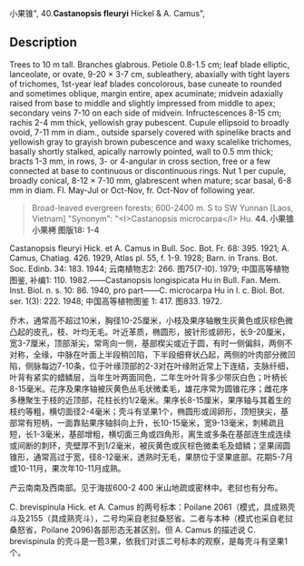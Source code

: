 小果锥",
40.**Castanopsis fleuryi** Hickel & A. Camus",

## Description
Trees to 10 m tall. Branches glabrous. Petiole 0.8-1.5 cm; leaf blade elliptic, lanceolate, or ovate, 9-20 ×  3-7 cm, subleathery, abaxially with tight layers of trichomes, 1st-year leaf blades concolorous, base cuneate to rounded and sometimes oblique, margin entire, apex acuminate; midvein adaxially raised from base to middle and slightly impressed from middle to apex; secondary veins 7-10 on each side of midvein. Infructescences 8-15 cm; rachis 2-4 mm thick, yellowish gray pubescent. Cupule ellipsoid to broadly ovoid, 7-11 mm in diam., outside sparsely covered with spinelike bracts and yellowish gray to grayish brown pubescence and waxy scalelike trichomes, basally shortly stalked, apically narrowly pointed, wall to 0.5 mm thick; bracts 1-3 mm, in rows, 3- or 4-angular in cross section, free or a few connected at base to continuous or discontinuous rings. Nut 1 per cupule, broadly conical, 8-12 ×  7-10 mm, glabrescent when mature; scar basal, 6-8 mm in diam. Fl. May-Jul or Oct-Nov, fr. Oct-Nov of following year.

> Broad-leaved evergreen forests; 600-2400 m. S to SW Yunnan [Laos, Vietnam]
  "Synonym": "&lt;I&gt;Castanopsis microcarpa&lt;/I&gt; Hu.
**44. 小果锥 小果栲 图版18: 1-4**

Castanopsis fleuryi Hick. et A. Camus in Bull. Soc. Bot. Fr. 68: 395. 1921; A. Camus, Chatiag. 426. 1929, Atlas pl. 55, f. 1-9. 1928; Barn. in Trans. Bot. Soc. Edinb. 34: 183. 1944; 云南植物志2: 266. 图75(7-l0). 1979; 中国高等植物图鉴, 补编1: 110. 1982.——Castanopsis longispicata Hu in Bull. Fan. Mem. Inst. Biol. n. s. 10: 86. 1940, pro part——C. microcarpa Hu in l. c. Biol. Bot. ser. 1(3): 222. 1948; 中国高等植物图鉴 1: 417. 图833. 1972.

乔木，通常高不超过10米，胸径10-25厘米，小枝及果序轴散生灰黄色或灰棕色微凸起的皮孔，枝、叶均无毛。叶近革质，椭圆形，披针形或卵形，长9-20厘米，宽3-7厘米，顶部渐尖，常弯向一侧，基部楔尖或近于圆，有时一侧偏斜，两侧不对称，全缘，中脉在叶面上半段稍凹陷，下半段细脊状凸起，两侧的叶肉部分微凹陷，侧脉每边7-10条，位于叶缘顶部的2-3对在叶缘附近常上下连结，支脉纤细，叶背有紧实的蜡鳞层，当年生叶两面同色，二年生叶叶背多少带灰白色；叶柄长8-15毫米。花序及果序轴被灰黄色丛毛状微柔毛，雄花序常为圆锥花序；雌花序多穗聚生于枝的近顶部，花柱长约1/2毫米。果序长8-15厘米，果序轴与其着生的枝约等粗，横切面径2-4毫米；壳斗有坚果1个，椭圆形或阔卵形，顶短狭尖，基部常有短柄，一面靠贴果序轴斜向上升，长10-15毫米，宽9-13毫米，刺稀疏且短，长1-3毫米，基部增粗，横切面三角或四角形，离生或多条在基部连生成连续或间断的刺环，壳壁厚不到1/2毫米，被灰黄色或灰棕色微柔毛及蜡鳞；坚果阔圆锥形，通常高过于宽，径8-12毫米，透熟时无毛，果脐位于坚果底部。花期5-7月或10-11月，果次年10-11月成熟。

产云南南及西南部。见于海拔600-2 400 米山地疏或密林中。老挝也有分布。

C. brevispinula Hick. et A. Camus 的两号标本：Poilane 2061（模式，具成熟壳斗及2155（具成熟壳斗），二号均采自老挝桑怒省。二者与本种（模式也采自老挝桑怒省，Poilane 2096)各部形态无甚区别。但 A. Camus 的描述说 C. brevispinula 的壳斗是一苞3果，依我们对该二号标本的观察，是每壳斗有坚果1个。
